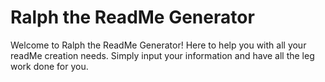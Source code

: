 # Ralph the ReadMe Generator

Welcome to Ralph the ReadMe Generator! Here to help you with all your readMe creation needs. Simply input your information and have all the leg work done for you. 